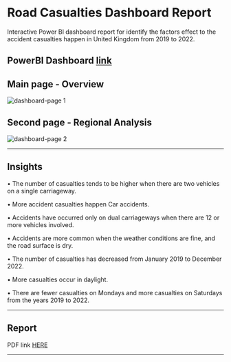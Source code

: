 # Road Casualties Dashboard Report

Interactive Power BI dashboard report for identify the factors effect to the accident casualties happen in United Kingdom from 2019 to 2022.


## PowerBI Dashboard [link](https://app.powerbi.com/links/-Z0WrSAX99?ctid=c3a2e36d-d569-4973-b673-adceb6707fe9&pbi_source=linkShare)

## Main page - Overview
![dashboard-page 1](https://github.com/RusiruPabasara/Road-Accident-Casualties-Dashboard-Power-Bi-/assets/162093405/fe72ad7f-372b-4f59-9b52-e9edf014c20f)

## Second page - Regional Analysis

![dashboard-page 2](https://github.com/RusiruPabasara/Road-Accident-Casualties-Dashboard-Power-Bi-/assets/162093405/d55ea0fa-3dc2-4982-adaf-aa98f8c26cbe)
***
## Insights

•	The number of casualties tends to be higher when there are two vehicles on a single carriageway.

•	More accident casualties happen Car accidents.

•	Accidents have occurred only on dual carriageways when there are 12 or more vehicles involved.

•	Accidents are more common when the weather conditions are fine, and the road surface is dry.

•	The number of casualties has decreased from January 2019 to December 2022.

•	More casualties occur in daylight.

•	There are fewer casualties on Mondays and more casualties on Saturdays from the years 2019 to 2022.
***

## Report
PDF link [HERE](https://github.com/RusiruPabasara/Road-Accident-Casualties-Dashboard-Power-Bi-/blob/main/mini%20report.pdf)
***


